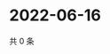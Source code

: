 # 2022-06-16

共 0 条

<!-- BEGIN WEIBO -->
<!-- 最后更新时间 Thu Jun 16 2022 01:08:10 GMT+0800 (China Standard Time) -->

<!-- END WEIBO -->

